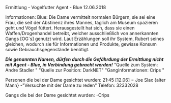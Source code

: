 Ermittlung - Vogelfutter                          Agent - Blue                                                       12.06.2018


Informationen:
Blue: Die Dame vermittelt normalen Bürgern, sie sei eine Frau, die seit der Abstinenz ihres Mannes, täglich am Museum spazieren geht und Vögel füttert. Herausgestellt hat sich, dass sie einen Waffen/Drogenhandel betreibt, welcher ausschließlich von annerkannten Gangs [OG`s] genutzt wird. Laut Erzählungen soll ihr System, Rubert seines gleichen, wodurch sie für Informationen und Produkte, gewisse Konsum sowie Gebrauchsgegenstände benötigt.


***Die genannten Namen, dürfen durch die Gefährdung der Ermittlung nicht mit Agent - Blue, in Verbindung gebracht werden!***
"Quelle zum System: Andre Stadler "
"Quelle zur Position: DarkNET"
"Ganginformationen: Crips "


Personen die bei der Dame gesichtet wurden:
21:45 [12.06] = Joe Slax {alter Mann} -"Versuchte mit der Dame zu reden" 
Telefon: 32332028


Gangs die bei der Dame gesichtet wurden:
-Crips
